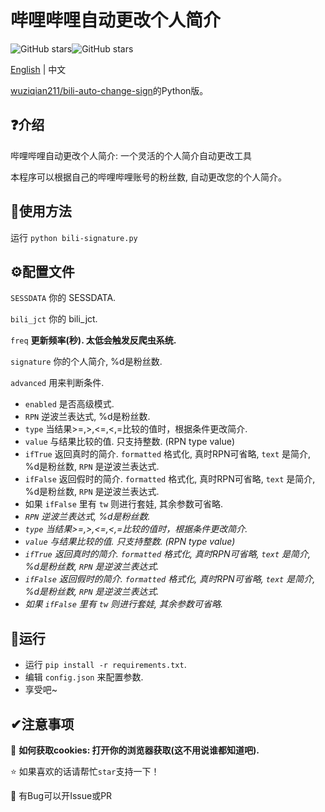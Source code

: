 # 哔哩哔哩自动更改个人简介

![GitHub stars](https://img.shields.io/github/stars/ThebestkillerTBK/bili-signature?style=flat)![GitHub stars](https://img.shields.io/github/forks/ThebestkillerTBK/bili-signature?style=flat)

[English](README.md) | 中文

[wuziqian211/bili-auto-change-sign](https://github.com/wuziqian211/bili-auto-change-sign)的Python版。

## ❓介绍

哔哩哔哩自动更改个人简介: 一个灵活的个人简介自动更改工具

本程序可以根据自己的哔哩哔哩账号的粉丝数, 自动更改您的个人简介。

## 🚀使用方法

运行 ``python bili-signature.py``

## ⚙配置文件

``SESSDATA`` 你的 SESSDATA.

``bili_jct`` 你的 bili_jct.

``freq`` **更新频率(秒). 太低会触发反爬虫系统.**

``signature`` 你的个人简介, %d是粉丝数.

``advanced`` 用来判断条件.

* ``enabled`` 是否高级模式.
* ``RPN`` 逆波兰表达式, %d是粉丝数.
* ``type`` 当结果>=,>,<=,<,=比较的值时，根据条件更改简介.
* ``value`` 与结果比较的值. 只支持整数. (RPN type value)
* ``ifTrue`` 返回真时的简介. ``formatted`` 格式化, 真时RPN可省略, ``text`` 是简介, %d是粉丝数, ``RPN`` 是逆波兰表达式.
* ``ifFalse`` 返回假时的简介. ``formatted`` 格式化, 真时RPN可省略, ``text`` 是简介, %d是粉丝数, ``RPN`` 是逆波兰表达式.
* 如果 ``ifFalse`` 里有 ``tw`` 则进行套娃, 其余参数可省略.
* *``RPN`` 逆波兰表达式, %d是粉丝数.*
* *``type`` 当结果>=,>,<=,<,=比较的值时，根据条件更改简介.*
* *``value`` 与结果比较的值. 只支持整数. (RPN type value)*
* *``ifTrue`` 返回真时的简介. ``formatted`` 格式化, 真时RPN可省略, ``text`` 是简介, %d是粉丝数, ``RPN`` 是逆波兰表达式.*
* *``ifFalse`` 返回假时的简介. ``formatted`` 格式化, 真时RPN可省略, ``text`` 是简介, %d是粉丝数, ``RPN`` 是逆波兰表达式.*
* *如果 ``ifFalse`` 里有 ``tw`` 则进行套娃, 其余参数可省略.*

## 🚗运行

* 运行 ``pip install -r requirements.txt``.
* 编辑 ``config.json`` 来配置参数.
* 享受吧~

## ✔注意事项

🍪 **如何获取cookies: 打开你的浏览器获取(这不用说谁都知道吧).**

⭐ 如果喜欢的话请帮忙`star`支持一下！

🐛 有Bug可以开Issue或PR
